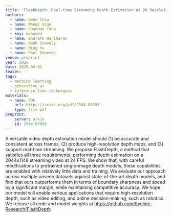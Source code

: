 ```yaml
---
title: 'FlashDepth: Real-time Streaming Depth Estimation at 2K Resolution'
authors:
  - name: Gene Chou
  - name: Wenqi Xian
  - name: Guandao Yang
  - key: mohamed
  - name: Bharath Hariharan
  - name: Noah Snavely
  - name: Ning Yu
  - name: Paul Debevec
venue: preprint
year: 2025
date: 2025-04-01
teaser: ''
tags:
  - machine learning
  - generative ai
  - inference-time techniques
materials:
  - name: PDF
    url: https://arxiv.org/pdf/2504.07093
    type: file-pdf
preprint:
    server: arxiv
    id: 2504.07093
---
```

A versatile video depth estimation model should (1) be accurate and consistent across frames, (2) produce high-resolution depth maps, and (3) support real-time streaming. We propose FlashDepth, a method that satisfies all three requirements, performing depth estimation on a 2044x1148 streaming video at 24 FPS. We show that, with careful modifications to pretrained single-image depth models, these capabilities are enabled with relatively little data and training. We evaluate our approach across multiple unseen datasets against state-of-the-art depth models, and find that ours outperforms them in terms of boundary sharpness and speed by a significant margin, while maintaining competitive accuracy. We hope our model will enable various applications that require high-resolution depth, such as video editing, and online decision-making, such as robotics. We release all code and model weights at https://github.com/Eyeline-Research/FlashDepth
